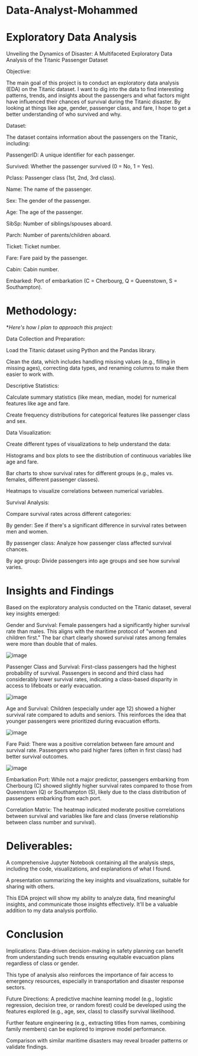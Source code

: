 # Data-Analyst-Mohammed

# Exploratory Data Analysis 

Unveiling the Dynamics of Disaster: A Multifaceted Exploratory Data Analysis of the Titanic Passenger Dataset

Objective:

The main goal of this project is to conduct an exploratory data analysis (EDA) on the Titanic dataset. I want to dig into the data to find interesting patterns, trends, and insights about the passengers and what factors might have influenced their chances of survival during the Titanic disaster. By looking at things like age, gender, passenger class, and fare, I hope to get a better understanding of who survived and why.

Dataset:

The dataset contains information about the passengers on the Titanic, including:

PassengerID: A unique identifier for each passenger.

Survived: Whether the passenger survived (0 = No, 1 = Yes).

Pclass: Passenger class (1st, 2nd, 3rd class).

Name: The name of the passenger.

Sex: The gender of the passenger.

Age: The age of the passenger.

SibSp: Number of siblings/spouses aboard.

Parch: Number of parents/children aboard.

Ticket: Ticket number.

Fare: Fare paid by the passenger.

Cabin: Cabin number.

Embarked: Port of embarkation (C = Cherbourg, Q = Queenstown, S = Southampton).

# Methodology:

**Here's how I plan to approach this project:*

Data Collection and Preparation:

Load the Titanic dataset using Python and the Pandas library.

Clean the data, which includes handling missing values (e.g., filling in missing ages), correcting data types, and renaming columns to make them easier to work with.

Descriptive Statistics:

Calculate summary statistics (like mean, median, mode) for numerical features like age and fare.

Create frequency distributions for categorical features like passenger class and sex.

Data Visualization:

Create different types of visualizations to help understand the data:

Histograms and box plots to see the distribution of continuous variables like age and fare.

Bar charts to show survival rates for different groups (e.g., males vs. females, different passenger classes).

Heatmaps to visualize correlations between numerical variables.

Survival Analysis:

Compare survival rates across different categories:

By gender: See if there's a significant difference in survival rates between men and women.

By passenger class: Analyze how passenger class affected survival chances.

By age group: Divide passengers into age groups and see how survival varies.


# Insights and Findings

Based on the exploratory analysis conducted on the Titanic dataset, several key insights emerged:

Gender and Survival: Female passengers had a significantly higher survival rate than males. This aligns with the maritime protocol of "women and children first." The bar chart clearly showed survival rates among females were more than double that of males.

![image](https://github.com/user-attachments/assets/2063ad74-cc5b-4fb3-afd6-8aac7e85ec50)


Passenger Class and Survival: First-class passengers had the highest probability of survival. Passengers in second and third class had considerably lower survival rates, indicating a class-based disparity in access to lifeboats or early evacuation.



![image](https://github.com/user-attachments/assets/159ee56c-347b-48c2-916c-a9f659f4f8ab)


Age and Survival: Children (especially under age 12) showed a higher survival rate compared to adults and seniors. This reinforces the idea that younger passengers were prioritized during evacuation efforts.


![image](https://github.com/user-attachments/assets/1cae25c1-29c8-4474-9925-5b0708c43f2e)


Fare Paid: There was a positive correlation between fare amount and survival rate. Passengers who paid higher fares (often in first class) had better survival outcomes.



![image](https://github.com/user-attachments/assets/eb02fc9d-f97e-4de1-ab91-b82bc50e1160)

Embarkation Port: While not a major predictor, passengers embarking from Cherbourg (C) showed slightly higher survival rates compared to those from Queenstown (Q) or Southampton (S), likely due to the class distribution of passengers embarking from each port.

Correlation Matrix: The heatmap indicated moderate positive correlations between survival and variables like fare and class (inverse relationship between class number and survival).


# Deliverables:

A comprehensive Jupyter Notebook containing all the analysis steps, including the code, visualizations, and explanations of what I found.

A presentation summarizing the key insights and visualizations, suitable for sharing with others.

This EDA project will show my ability to analyze data, find meaningful insights, and communicate those insights effectively. It'll be a valuable addition to my data analysis portfolio.

# Conclusion

Implications:
Data-driven decision-making in safety planning can benefit from understanding such trends ensuring equitable evacuation plans regardless of class or gender.

This type of analysis also reinforces the importance of fair access to emergency resources, especially in transportation and disaster response sectors.

Future Directions:
A predictive machine learning model (e.g., logistic regression, decision tree, or random forest) could be developed using the features explored (e.g., age, sex, class) to classify survival likelihood.

Further feature engineering (e.g., extracting titles from names, combining family members) can be explored to improve model performance.

Comparison with similar maritime disasters may reveal broader patterns or validate findings.



